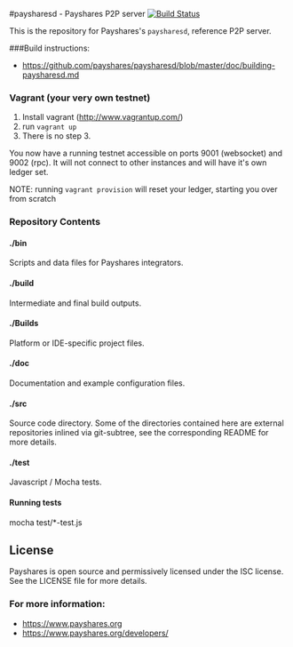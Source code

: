 #paysharesd - Payshares P2P server
[![Build Status](https://travis-ci.org/Payshares/paysharesd.svg?branch=master)](https://travis-ci.org/Payshares/paysharesd)

This is the repository for Payshares's `paysharesd`, reference P2P server.

###Build instructions:
* https://github.com/payshares/paysharesd/blob/master/doc/building-paysharesd.md

### Vagrant (your very own testnet)

1.  Install vagrant (http://www.vagrantup.com/)
2.  run `vagrant up`
3.  There is no step 3.

You now have a running testnet accessible on ports 9001 (websocket) and 9002 (rpc).  It will not connect to other instances and will have it's own ledger set.

NOTE: running `vagrant provision` will reset your ledger, starting you over from scratch

### Repository Contents

#### ./bin
Scripts and data files for Payshares integrators.

#### ./build
Intermediate and final build outputs.

#### ./Builds
Platform or IDE-specific project files.

#### ./doc
Documentation and example configuration files.

#### ./src
Source code directory. Some of the directories contained here are
external repositories inlined via git-subtree, see the corresponding
README for more details.

#### ./test
Javascript / Mocha tests.

#### Running tests
mocha test/*-test.js


## License
Payshares is open source and permissively licensed under the ISC license. See the
LICENSE file for more details.

### For more information:
* https://www.payshares.org
* https://www.payshares.org/developers/
